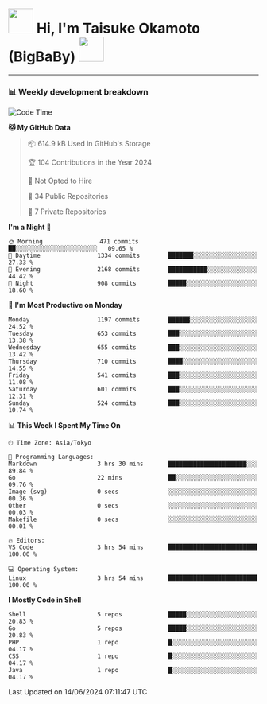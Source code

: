 <!-- Title -->
<h1>
    <img src="https://media.tenor.com/TlyRveJkgo4AAAAi/cloud-cloud-strife.gif" width="50"/> 
    Hi, I'm Taisuke Okamoto (BigBaBy) 
    <img src="https://media.tenor.com/TlyRveJkgo4AAAAi/cloud-cloud-strife.gif" width="50"/>
</h1>

---

<h3> 📊 Weekly development breakdown </h3>
<!-- waka-readme-stats -->

<!--START_SECTION:waka-->
![Code Time](http://img.shields.io/badge/Code%20Time-1%2C766%20hrs%2016%20mins-blue)

**🐱 My GitHub Data** 

> 📦 614.9 kB Used in GitHub's Storage 
 > 
> 🏆 104 Contributions in the Year 2024
 > 
> 🚫 Not Opted to Hire
 > 
> 📜 34 Public Repositories 
 > 
> 🔑 7 Private Repositories 
 > 
**I'm a Night 🦉** 

```text
🌞 Morning                471 commits         ██░░░░░░░░░░░░░░░░░░░░░░░   09.65 % 
🌆 Daytime                1334 commits        ███████░░░░░░░░░░░░░░░░░░   27.33 % 
🌃 Evening                2168 commits        ███████████░░░░░░░░░░░░░░   44.42 % 
🌙 Night                  908 commits         █████░░░░░░░░░░░░░░░░░░░░   18.60 % 
```
📅 **I'm Most Productive on Monday** 

```text
Monday                   1197 commits        ██████░░░░░░░░░░░░░░░░░░░   24.52 % 
Tuesday                  653 commits         ███░░░░░░░░░░░░░░░░░░░░░░   13.38 % 
Wednesday                655 commits         ███░░░░░░░░░░░░░░░░░░░░░░   13.42 % 
Thursday                 710 commits         ████░░░░░░░░░░░░░░░░░░░░░   14.55 % 
Friday                   541 commits         ███░░░░░░░░░░░░░░░░░░░░░░   11.08 % 
Saturday                 601 commits         ███░░░░░░░░░░░░░░░░░░░░░░   12.31 % 
Sunday                   524 commits         ███░░░░░░░░░░░░░░░░░░░░░░   10.74 % 
```


📊 **This Week I Spent My Time On** 

```text
🕑︎ Time Zone: Asia/Tokyo

💬 Programming Languages: 
Markdown                 3 hrs 30 mins       ██████████████████████░░░   89.84 % 
Go                       22 mins             ██░░░░░░░░░░░░░░░░░░░░░░░   09.76 % 
Image (svg)              0 secs              ░░░░░░░░░░░░░░░░░░░░░░░░░   00.36 % 
Other                    0 secs              ░░░░░░░░░░░░░░░░░░░░░░░░░   00.03 % 
Makefile                 0 secs              ░░░░░░░░░░░░░░░░░░░░░░░░░   00.01 % 

🔥 Editors: 
VS Code                  3 hrs 54 mins       █████████████████████████   100.00 % 

💻 Operating System: 
Linux                    3 hrs 54 mins       █████████████████████████   100.00 % 
```

**I Mostly Code in Shell** 

```text
Shell                    5 repos             █████░░░░░░░░░░░░░░░░░░░░   20.83 % 
Go                       5 repos             █████░░░░░░░░░░░░░░░░░░░░   20.83 % 
PHP                      1 repo              █░░░░░░░░░░░░░░░░░░░░░░░░   04.17 % 
CSS                      1 repo              █░░░░░░░░░░░░░░░░░░░░░░░░   04.17 % 
Java                     1 repo              █░░░░░░░░░░░░░░░░░░░░░░░░   04.17 % 
```




 Last Updated on 14/06/2024 07:11:47 UTC
<!--END_SECTION:waka-->
